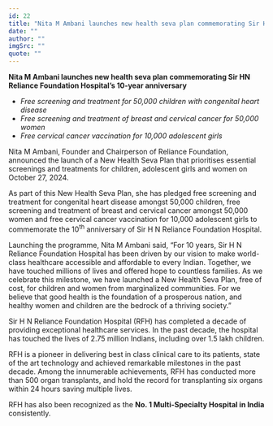 ```yaml
---
id: 22
title: "Nita M Ambani launches new health seva plan commemorating Sir HN Reliance Foundation Hospital’s 10-year anniversary"
date: ""
author: ""
imgSrc: ""
quote: ""
---
```


**Nita M Ambani launches new health seva plan**
**commemorating Sir HN Reliance Foundation Hospital’s 10-year anniversary**

- _Free screening and treatment for 50,000 children with congenital heart disease_
- _Free screening and treatment of breast and cervical cancer for 50,000 women_
- _Free cervical cancer vaccination for 10,000 adolescent girls_

Nita M Ambani, Founder and Chairperson of Reliance Foundation, announced the launch of a New Health Seva Plan that prioritises essential screenings and treatments for children, adolescent girls and women on October 27, 2024.

As part of this New Health Seva Plan, she has pledged free screening and treatment for congenital heart disease amongst 50,000 children, free screening and treatment of breast and cervical cancer amongst 50,000 women and free cervical cancer vaccination for 10,000 adolescent girls to commemorate the 10<sup>th</sup> anniversary of Sir H N Reliance Foundation Hospital.

Launching the programme, Nita M Ambani said, “For 10 years, Sir H N Reliance Foundation Hospital has been driven by our vision to make world-class healthcare accessible and affordable to every Indian. Together, we have touched millions of lives and offered hope to countless families. As we celebrate this milestone, we have launched a New Health Seva Plan, free of cost, for children and women from marginalized communities. For we believe that good health is the foundation of a prosperous nation, and healthy women and children are the bedrock of a thriving society.”

Sir H N Reliance Foundation Hospital (RFH) has completed a decade of providing exceptional healthcare services. In the past decade, the hospital has touched the lives of 2.75 million Indians, including over 1.5 lakh children.

RFH is a pioneer in delivering best in class clinical care to its patients, state of the art technology and achieved remarkable milestones in the past decade. Among the innumerable achievements, RFH has conducted more than 500 organ transplants, and hold the record for transplanting six organs within 24 hours saving multiple lives.

RFH has also been recognized as the **No. 1 Multi-Specialty Hospital in India** consistently.
